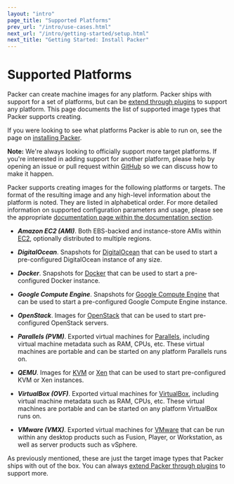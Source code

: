 ```yaml
---
layout: "intro"
page_title: "Supported Platforms"
prev_url: "/intro/use-cases.html"
next_url: "/intro/getting-started/setup.html"
next_title: "Getting Started: Install Packer"
---
```


# Supported Platforms

Packer can create machine images for any platform. Packer ships with
support for a set of platforms, but can be [extend through plugins](/docs/extend/builder.html)
to support any platform. This page documents the list of supported image
types that Packer supports creating.

If you were looking to see what platforms Packer is able to run on, see
the page on [installing Packer](/intro/getting-started/setup.html).

<div class="alert alert-info alert-block">
<strong>Note:</strong> We're always looking to officially support more
target platforms. If you're interested in adding support for another
platform, please help by opening an issue or pull request within
<a href="https://github.com/mitchellh/packer">GitHub</a> so we can discuss
how to make it happen.
</div>

Packer supports creating images for the following platforms or targets.
The format of the resulting image and any high-level information about the
platform is noted. They are listed in alphabetical order. For more detailed
information on supported configuration parameters and usage, please see
the appropriate [documentation page within the documentation section](/docs).

* ***Amazon EC2 (AMI)***. Both EBS-backed and instance-store AMIs within
  [EC2](http://aws.amazon.com/ec2/), optionally distributed to multiple regions.

* ***DigitalOcean***. Snapshots for [DigitalOcean](http://www.digitalocean.com/)
  that can be used to start a pre-configured DigitalOcean instance of any size.

* ***Docker***. Snapshots for [Docker](http://www.docker.io/)
  that can be used to start a pre-configured Docker instance.

* ***Google Compute Engine***. Snapshots for [Google Compute Engine](https://cloud.google.com/products/compute-engine)
  that can be used to start a pre-configured Google Compute Engine instance.

* ***OpenStack***. Images for [OpenStack](http://www.openstack.org/)
  that can be used to start pre-configured OpenStack servers.

* ***Parallels (PVM)***. Exported virtual machines for [Parallels](http://www.parallels.com/downloads/desktop/),
  including virtual machine metadata such as RAM, CPUs, etc. These virtual
  machines are portable and can be started on any platform Parallels runs on.

* ***QEMU***. Images for [KVM](http://www.linux-kvm.org/) or [Xen](http://www.xenproject.org/)
  that can be used to start pre-configured KVM or Xen instances.

* ***VirtualBox (OVF)***. Exported virtual machines for [VirtualBox](https://www.virtualbox.org/),
  including virtual machine metadata such as RAM, CPUs, etc. These virtual
  machines are portable and can be started on any platform VirtualBox runs on.

* ***VMware (VMX)***. Exported virtual machines for [VMware](http://www.vmware.com/)
  that can be run within any desktop products such as Fusion, Player, or
  Workstation, as well as server products such as vSphere.

As previously mentioned, these are just the target image types that Packer
ships with out of the box. You can always [extend Packer through plugins](/docs/extend/builder.html)
to support more.

